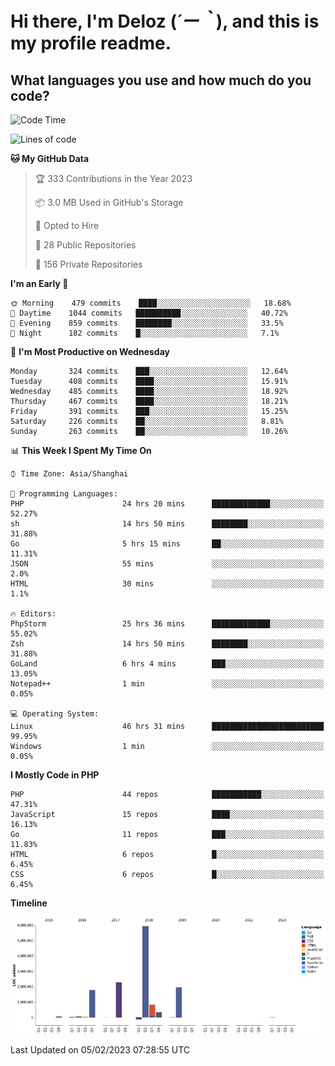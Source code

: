 # **Hi there, I'm Deloz (*´ー｀*), and this is my profile readme.**
<!--  [![Profile views](https://gpvc.arturio.dev/dank-del)](https://github.com/dank-del) -->
## **What languages you use and how much do you code?**

<!--START_SECTION:waka-->
![Code Time](http://img.shields.io/badge/Code%20Time-779%20hrs%2026%20mins-blue)

![Lines of code](https://img.shields.io/badge/From%20Hello%20World%20I%27ve%20Written-13%20Million%20lines%20of%20code-blue)

**🐱 My GitHub Data** 

> 🏆 333 Contributions in the Year 2023
 > 
> 📦 3.0 MB Used in GitHub's Storage 
 > 
> 💼 Opted to Hire
 > 
> 📜 28 Public Repositories 
 > 
> 🔑 156 Private Repositories  
 > 
**I'm an Early 🐤** 

```text
🌞 Morning    479 commits    ████░░░░░░░░░░░░░░░░░░░░░   18.68% 
🌆 Daytime    1044 commits   ██████████░░░░░░░░░░░░░░░   40.72% 
🌃 Evening    859 commits    ████████░░░░░░░░░░░░░░░░░   33.5% 
🌙 Night      182 commits    █░░░░░░░░░░░░░░░░░░░░░░░░   7.1%

```
📅 **I'm Most Productive on Wednesday** 

```text
Monday       324 commits    ███░░░░░░░░░░░░░░░░░░░░░░   12.64% 
Tuesday      408 commits    ████░░░░░░░░░░░░░░░░░░░░░   15.91% 
Wednesday    485 commits    ████░░░░░░░░░░░░░░░░░░░░░   18.92% 
Thursday     467 commits    ████░░░░░░░░░░░░░░░░░░░░░   18.21% 
Friday       391 commits    ███░░░░░░░░░░░░░░░░░░░░░░   15.25% 
Saturday     226 commits    ██░░░░░░░░░░░░░░░░░░░░░░░   8.81% 
Sunday       263 commits    ██░░░░░░░░░░░░░░░░░░░░░░░   10.26%

```


📊 **This Week I Spent My Time On** 

```text
⌚︎ Time Zone: Asia/Shanghai

💬 Programming Languages: 
PHP                      24 hrs 20 mins      █████████████░░░░░░░░░░░░   52.27% 
sh                       14 hrs 50 mins      ████████░░░░░░░░░░░░░░░░░   31.88% 
Go                       5 hrs 15 mins       ██░░░░░░░░░░░░░░░░░░░░░░░   11.31% 
JSON                     55 mins             ░░░░░░░░░░░░░░░░░░░░░░░░░   2.0% 
HTML                     30 mins             ░░░░░░░░░░░░░░░░░░░░░░░░░   1.1%

🔥 Editors: 
PhpStorm                 25 hrs 36 mins      █████████████░░░░░░░░░░░░   55.02% 
Zsh                      14 hrs 50 mins      ████████░░░░░░░░░░░░░░░░░   31.88% 
GoLand                   6 hrs 4 mins        ███░░░░░░░░░░░░░░░░░░░░░░   13.05% 
Notepad++                1 min               ░░░░░░░░░░░░░░░░░░░░░░░░░   0.05%

💻 Operating System: 
Linux                    46 hrs 31 mins      █████████████████████████   99.95% 
Windows                  1 min               ░░░░░░░░░░░░░░░░░░░░░░░░░   0.05%

```

**I Mostly Code in PHP** 

```text
PHP                      44 repos            ███████████░░░░░░░░░░░░░░   47.31% 
JavaScript               15 repos            ████░░░░░░░░░░░░░░░░░░░░░   16.13% 
Go                       11 repos            ███░░░░░░░░░░░░░░░░░░░░░░   11.83% 
HTML                     6 repos             █░░░░░░░░░░░░░░░░░░░░░░░░   6.45% 
CSS                      6 repos             █░░░░░░░░░░░░░░░░░░░░░░░░   6.45%

```


**Timeline**

![Chart not found](https://raw.githubusercontent.com/deloz/deloz/main/charts/bar_graph.png) 


 Last Updated on 05/02/2023 07:28:55 UTC
<!--END_SECTION:waka-->

